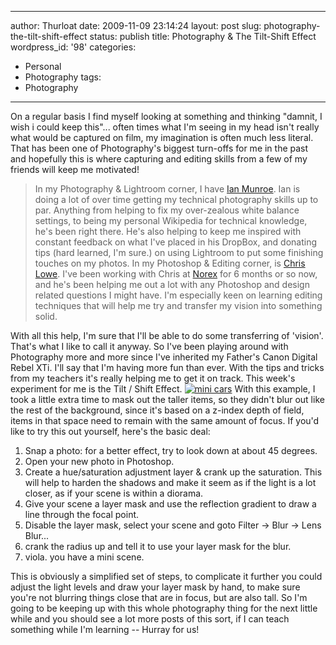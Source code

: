 --------------------------------------------------------------------------------
author: Thurloat
date: 2009-11-09 23:14:24
layout: post
slug: photography-the-tilt-shift-effect
status: publish
title: Photography & The Tilt-Shift Effect
wordpress_id: '98'
categories:
- Personal
- Photography
tags:
- Photography
--------------------------------------------------------------------------------

On a regular basis I find myself looking at something and thinking
"damnit, I wish i could keep this"... often times what I'm seeing in my
head isn't really what would be captured on film, my imagination is
often much less literal. That has been one of Photography's biggest
turn-offs for me in the past and hopefully this is where capturing and
editing skills from a few of my friends will keep me motivated!

> In my Photography & Lightroom corner, I have [Ian
> Munroe](http://blog.ianmunroe.com). Ian is doing a lot of over time
> getting my technical photography skills up to par. Anything from
> helping to fix my over-zealous white balance settings, to being my
> personal Wikipedia for technical knowledge, he's been right there.
> He's also helping to keep me inspired with constant feedback on what
> I've placed in his DropBox, and donating tips (hard learned, I'm
> sure.) on using Lightroom to put some finishing touches on my photos.
> In my Photoshop & Editing corner, is [Chris
> Lowe](http://www.alltimelowe.com/). I've been working with Chris at
> [Norex](http://norex.ca) for 6 months or so now, and he's been helping
> me out a lot with any Photoshop and design related questions I might
> have. I'm especially keen on learning editing techniques that will
> help me try and transfer my vision into something solid.

With all this help, I'm sure that I'll be able to do some transferring
of 'vision'. That's what I like to call it anyway. So I've been playing
around with Photography more and more since I've inherited my Father's
Canon Digital Rebel XTi. I'll say that I'm having more fun than ever.
With the tips and tricks from my teachers it's really helping me to get
it on track. This week's experiment for me is the Tilt / Shift Effect.
[![mini
cars](http://farm3.static.flickr.com/2508/4083726589_93b11ec5e9.jpg)](http://www.flickr.com/photos/thurloat/4083726589/ "mini cars by Thurloat, on Flickr")
With this example, I took a little extra time to mask out the taller
items, so they didn't blur out like the rest of the background, since
it's based on a z-index depth of field, items in that space need to
remain with the same amount of focus. If you'd like to try this out
yourself, here's the basic deal:

1.  Snap a photo: for a better effect, try to look down at about 45
    degrees.
2.  Open your new photo in Photoshop.
3.  Create a hue/saturation adjustment layer & crank up the saturation.
    This will help to harden the shadows and make it seem as if the
    light is a lot closer, as if your scene is within a diorama.
4.  Give your scene a layer mask and use the reflection gradient to draw
    a line through the focal point.
5.  Disable the layer mask, select your scene and goto Filter -\> Blur
    -\> Lens Blur...
6.  crank the radius up and tell it to use your layer mask for the blur.
7.  viola. you have a mini scene.

This is obviously a simplified set of steps, to complicate it further
you could adjust the light levels and draw your layer mask by hand, to
make sure you're not blurring things close that are in focus, but are
also tall. So I'm going to be keeping up with this whole photography
thing for the next little while and you should see a lot more posts of
this sort, if I can teach something while I'm learning -- Hurray for us!
